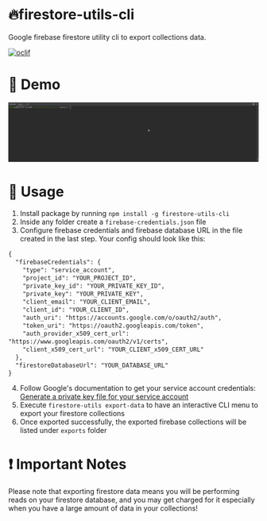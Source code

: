 🔥firestore-utils-cli
======================
Google firebase firestore utility cli to export collections data.

[![oclif](https://img.shields.io/badge/cli-oclif-brightgreen.svg)](https://oclif.io)

# 🚀 Demo
![firestore utils cli demo](https://raw.githubusercontent.com/farsabbutt/firestore-utils-cli/master/demo.gif)

# 📜 Usage
1) Install package by running ``npm install -g firestore-utils-cli``
2) Inside any folder create a ``firebase-credentials.json`` file
3) Configure firebase credentials and firebase database URL in the file created in the last step. Your config should look like this:
```
{
  "firebaseCredentials": {
    "type": "service_account",
    "project_id": "YOUR_PROJECT_ID",
    "private_key_id": "YOUR_PRIVATE_KEY_ID",
    "private_key": "YOUR_PRIVATE_KEY",
    "client_email": "YOUR_CLIENT_EMAIL",
    "client_id": "YOUR_CLIENT_ID",
    "auth_uri": "https://accounts.google.com/o/oauth2/auth",
    "token_uri": "https://oauth2.googleapis.com/token",
    "auth_provider_x509_cert_url": "https://www.googleapis.com/oauth2/v1/certs",
    "client_x509_cert_url": "YOUR_CLIENT_x509_CERT_URL"
  },
  "firestoreDatabaseUrl": "YOUR_DATABASE_URL"
}
```
4) Follow Google's documentation to get your service account credentials: [Generate a private key file for your service account](https://firebase.google.com/docs/admin/setup#initialize-sdk)
5) Execute ``firestore-utils export-data`` to have an interactive CLI menu to export your firestore collections
6) Once exported successfully, the exported firebase collections will be listed under ``exports`` folder

# ❗ Important Notes
Please note that exporting firestore data means you will be performing reads on your firestore database, and you may get charged for it especially when you have a large amount of data in your collections!

